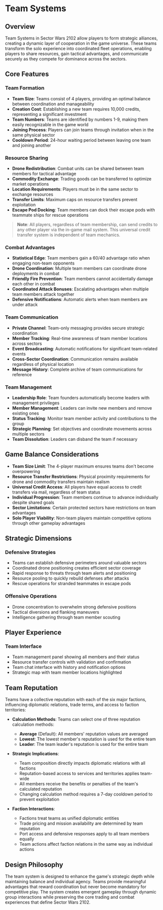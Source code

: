 # Team Systems

## Overview

Team Systems in Sector Wars 2102 allow players to form strategic alliances, creating a dynamic layer of cooperation in the game universe. These teams transform the solo experience into coordinated fleet operations, enabling players to share resources, gain tactical advantages, and communicate securely as they compete for dominance across the sectors.

## Core Features

### Team Formation

- **Team Size**: Teams consist of 4 players, providing an optimal balance between coordination and manageability
- **Creation Cost**: Establishing a new team requires 10,000 credits, representing a significant investment
- **Team Numbers**: Teams are identified by numbers 1-9, making them easily recognizable in the game world
- **Joining Process**: Players can join teams through invitation when in the same physical sector
- **Cooldown Period**: 24-hour waiting period between leaving one team and joining another

### Resource Sharing

- **Drone Redistribution**: Combat units can be shared between team members for tactical advantage
- **Commodity Exchange**: Trading goods can be transferred to optimize market operations
- **Location Requirements**: Players must be in the same sector to exchange resources
- **Transfer Limits**: Maximum caps on resource transfers prevent exploitation
- **Escape Pod Docking**: Team members can dock their escape pods with teammate ships for rescue operations

> **Note**: All players, regardless of team membership, can send credits to any other player via the in-game mail system. This universal credit transfer system is independent of team mechanics.

### Combat Advantages

- **Statistical Edge**: Team members gain a 60/40 advantage ratio when engaging non-team opponents
- **Drone Coordination**: Multiple team members can coordinate drone deployments in combat
- **Friendly Fire Prevention**: Team members cannot accidentally damage each other in combat
- **Coordinated Attack Bonuses**: Escalating advantages when multiple team members attack together
- **Defensive Notifications**: Automatic alerts when team members are under attack

### Team Communication

- **Private Channel**: Team-only messaging provides secure strategic coordination
- **Member Tracking**: Real-time awareness of team member locations across sectors
- **Event Broadcasting**: Automatic notifications for significant team-related events
- **Cross-Sector Coordination**: Communication remains available regardless of physical location
- **Message History**: Complete archive of team communications for reference

### Team Management

- **Leadership Role**: Team founders automatically become leaders with management privileges
- **Member Management**: Leaders can invite new members and remove existing ones
- **Status Tracking**: Monitor team member activity and contributions to the group
- **Strategic Planning**: Set objectives and coordinate movements across multiple sectors
- **Team Dissolution**: Leaders can disband the team if necessary

## Game Balance Considerations

- **Team Size Limit**: The 4-player maximum ensures teams don't become overpowering
- **Resource Transfer Restrictions**: Physical proximity requirements for drone and commodity transfers maintain realism
- **Universal Credit Access**: All players have equal access to credit transfers via mail, regardless of team status
- **Individual Progression**: Team members continue to advance individually despite shared goals
- **Sector Limitations**: Certain protected sectors have restrictions on team advantages
- **Solo Player Viability**: Non-team players maintain competitive options through other gameplay advantages

## Strategic Dimensions

### Defensive Strategies

- Teams can establish defensive perimeters around valuable sectors
- Coordinated drone positioning creates efficient sector coverage
- Rapid response to threats through team alerts and positioning
- Resource pooling to quickly rebuild defenses after attacks
- Rescue operations for stranded teammates in escape pods

### Offensive Operations

- Drone concentration to overwhelm strong defensive positions
- Tactical diversions and flanking maneuvers
- Intelligence gathering through team member scouting

## Player Experience

### Team Interface

- Team management panel showing all members and their status
- Resource transfer controls with validation and confirmation
- Team chat interface with history and notification options
- Strategic map with team member locations highlighted

## Team Reputation

Teams have a collective reputation with each of the six major factions, influencing diplomatic relations, trade terms, and access to faction territories:

- **Calculation Methods**: Teams can select one of three reputation calculation methods:
  - **Average** (Default): All members' reputation values are averaged
  - **Lowest**: The lowest member's reputation is used for the entire team
  - **Leader**: The team leader's reputation is used for the entire team

- **Strategic Implications**:
  - Team composition directly impacts diplomatic relations with all factions
  - Reputation-based access to services and territories applies team-wide
  - All members receive the benefits or penalties of the team's calculated reputation
  - Changing calculation method requires a 7-day cooldown period to prevent exploitation

- **Faction Interactions**:
  - Factions treat teams as unified diplomatic entities
  - Trade pricing and mission availability are determined by team reputation
  - Port access and defensive responses apply to all team members equally
  - Team actions affect faction relations in the same way as individual actions

## Design Philosophy

The team system is designed to enhance the game's strategic depth while maintaining balance and individual agency. Teams provide meaningful advantages that reward coordination but never become mandatory for competitive play. The system creates emergent gameplay through dynamic group interactions while preserving the core trading and combat experiences that define Sector Wars 2102.